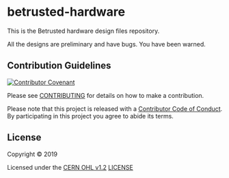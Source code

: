 # betrusted-hardware

This is the Betrusted hardware design files repository.

All the designs are preliminary and have bugs. You have been warned. 

## Contribution Guidelines

[![Contributor Covenant](https://img.shields.io/badge/Contributor%20Covenant-v2.0%20adopted-ff69b4.svg)](CODE_OF_CONDUCT.md)

Please see [CONTRIBUTING](CONTRIBUTING.md) for details on
how to make a contribution.

Please note that this project is released with a
[Contributor Code of Conduct](CODE_OF_CONDUCT.md).
By participating in this project you agree to abide its terms.

## License

Copyright © 2019

Licensed under the [CERN OHL v1.2](https://ohwr.org/project/licenses/wikis/cern-ohl-v1.2) [LICENSE](LICENSE)
